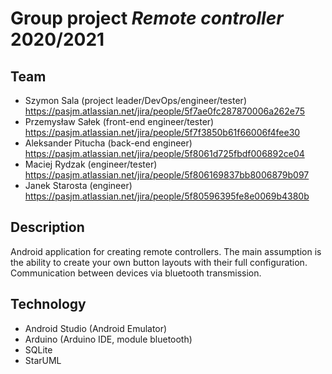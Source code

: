 # Group project ***Remote controller*** 2020/2021 
 
## Team
- Szymon Sala (project leader/DevOps/engineer/tester) https://pasjm.atlassian.net/jira/people/5f7ae0fc287870006a262e75
- Przemysław Sałek (front-end engineer/tester) https://pasjm.atlassian.net/jira/people/5f7f3850b61f66006f4fee30
- Aleksander Pitucha (back-end engineer) https://pasjm.atlassian.net/jira/people/5f8061d725fbdf006892ce04
- Maciej Rydzak (engineer/tester) https://pasjm.atlassian.net/jira/people/5f806169837bb8006879b097
- Janek Starosta (engineer) https://pasjm.atlassian.net/jira/people/5f80596395fe8e0069b4380b

## Description
Android application for creating remote controllers. The main assumption is the ability to create your own button layouts with their full configuration. Communication between devices via bluetooth transmission.

## Technology
- Android Studio (Android Emulator)
- Arduino (Arduino IDE, module bluetooth)
- SQLite
- StarUML
